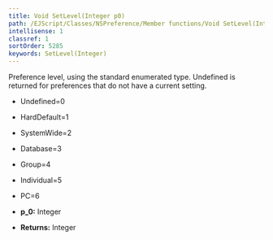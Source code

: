 ```yaml
---
title: Void SetLevel(Integer p0)
path: /EJScript/Classes/NSPreference/Member functions/Void SetLevel(Integer p_0)
intellisense: 1
classref: 1
sortOrder: 5285
keywords: SetLevel(Integer)
---
```


Preference level, using the standard enumerated type. Undefined is returned for preferences that do not have a current setting.
* Undefined=0
* HardDefault=1
* SystemWide=2
* Database=3
* Group=4	
* Individual=5
* PC=6

* **p_0:** Integer
* **Returns:** Integer